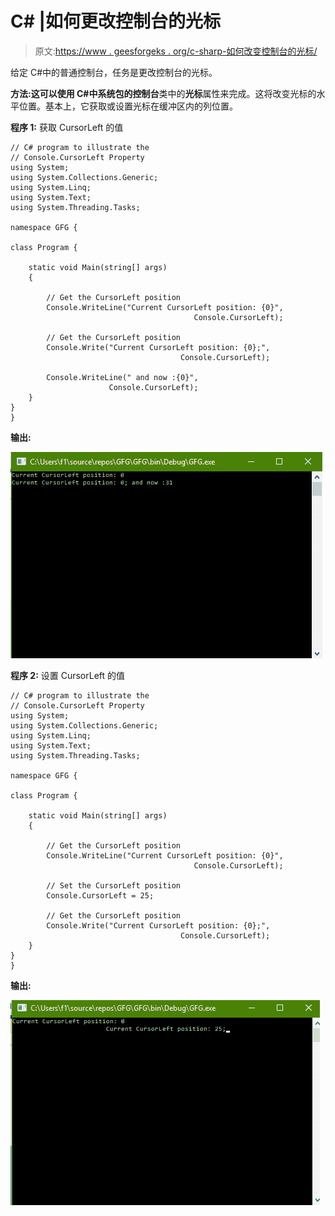 # C# |如何更改控制台的光标

> 原文:[https://www . geesforgeks . org/c-sharp-如何改变控制台的光标/](https://www.geeksforgeeks.org/c-sharp-how-to-change-the-cursorleft-of-the-console/)

给定 C#中的普通控制台，任务是更改控制台的光标。

**方法:**这可以使用 C#中系统包的**控制台**类中的**光标**属性来完成。这将改变光标的水平位置。基本上，它获取或设置光标在缓冲区内的列位置。

**程序 1:** 获取 CursorLeft 的值

```
// C# program to illustrate the
// Console.CursorLeft Property
using System;
using System.Collections.Generic;
using System.Linq;
using System.Text;
using System.Threading.Tasks;

namespace GFG {

class Program {

    static void Main(string[] args)
    {

        // Get the CursorLeft position
        Console.WriteLine("Current CursorLeft position: {0}",
                                         Console.CursorLeft);

        // Get the CursorLeft position
        Console.Write("Current CursorLeft position: {0};",
                                      Console.CursorLeft);

        Console.WriteLine(" and now :{0}",
                      Console.CursorLeft);
    }
}
}
```

**输出:**

![](img/85f97988170b4781fec58328948991c4.png)

**程序 2:** 设置 CursorLeft 的值

```
// C# program to illustrate the
// Console.CursorLeft Property
using System;
using System.Collections.Generic;
using System.Linq;
using System.Text;
using System.Threading.Tasks;

namespace GFG {

class Program {

    static void Main(string[] args)
    {

        // Get the CursorLeft position
        Console.WriteLine("Current CursorLeft position: {0}",
                                         Console.CursorLeft);

        // Set the CursorLeft position
        Console.CursorLeft = 25;

        // Get the CursorLeft position
        Console.Write("Current CursorLeft position: {0};",
                                      Console.CursorLeft);
    }
}
}
```

**输出:**

![](img/f9b0bab001c974e801754141bbab39b0.png)